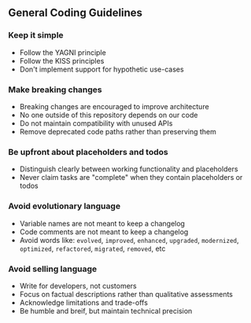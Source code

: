 ## General Coding Guidelines

### Keep it simple
- Follow the YAGNI principle
- Follow the KISS principles
- Don't implement support for hypothetic use-cases

### Make breaking changes
- Breaking changes are encouraged to improve architecture
- No one outside of this repository depends on our code
- Do not maintain compatibility with unused APIs
- Remove deprecated code paths rather than preserving them

### Be upfront about placeholders and todos
- Distinguish clearly between working functionality and placeholders
- Never claim tasks are "complete" when they contain placeholders or todos

### Avoid evolutionary language
- Variable names are not meant to keep a changelog
- Code comments are not meant to keep a changelog
- Avoid words like: `evolved`, `improved`, `enhanced`, `upgraded`, `modernized`, `optimized`, `refactored`, `migrated`, `removed`, etc

### Avoid selling language
- Write for developers, not customers
- Focus on factual descriptions rather than qualitative assessments
- Acknowledge limitations and trade-offs
- Be humble and breif, but maintain technical precision
